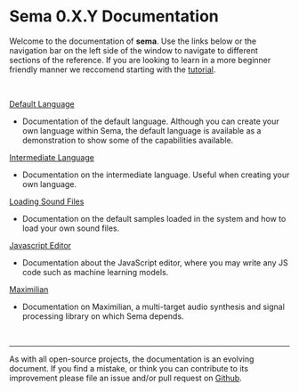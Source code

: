 # Sema 0.X.Y Documentation

Welcome to the documentation of **sema**. Use the links below or the navigation bar on the left side of the window to navigate to different sections of the reference. If you are looking to learn in a more beginner friendly manner we reccomend starting with the [tutorial](../tutorial).

<br>

[Default Language](default-language)
- Documentation of the default language. Although you can create your own language within Sema, the default language is available as a demonstration to show some of the capabilities available.

[Intermediate Language](intermediate-language)
- Documentation on the intermediate language. Useful when creating your own language.


[Loading Sound Files](load-sound-files)
- Documentation on the default samples loaded in the system and how to load your own sound files.


[Javascript Editor](javascript-editor-utils)
- Documentation about the JavaScript editor, where you may write any JS code such as machine learning models.


[Maximilian](/maximilian-dsp-api)
- Documentation on Maximilian, a multi-target audio synthesis and signal processing library on which Sema depends.

<br>

---
As with all open-source projects, the documentation is an evolving document. If you find a mistake, or think you can contribute to its improvement please file an issue and/or pull request on [Github](https://github.com/mimic-sussex/sema).